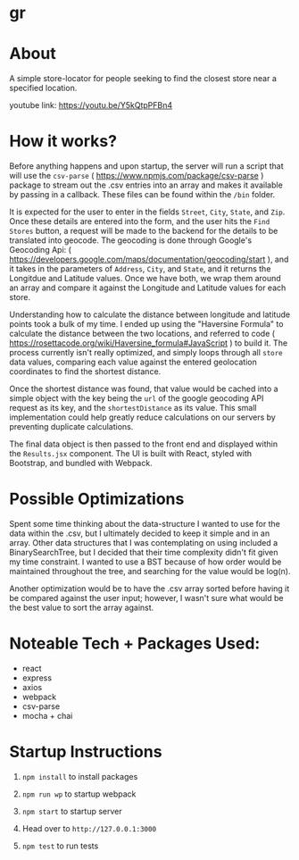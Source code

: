 # gr

# About
A simple store-locator for people seeking to find the closest store near a specified location.

youtube link: https://youtu.be/Y5kQtpPFBn4

# How it works?
Before anything happens and upon startup, the server will run a script that will use the `csv-parse` ( https://www.npmjs.com/package/csv-parse ) package to stream out the .csv entries into an array and makes it available by passing in a callback. These files can be found within the `/bin` folder. 

It is expected for the user to enter in the fields `Street`, `City`, `State`, and `Zip`. Once these details are entered into the form, and the user hits the `Find Stores` button, a request will be made to the backend for the details to be translated into geocode. The geocoding is done through Google's Geocoding Api: ( https://developers.google.com/maps/documentation/geocoding/start ), and it takes in the parameters of `Address`, `City`, and `State`, and it returns the Longitdue and Latitude values. Once we have both, we wrap them around an array and compare it against the Longitude and Latitude values for each store. 

Understanding how to calculate the distance between longitude and latitude points took a bulk of my time. I ended up using the "Haversine Formula" to calculate the distance between the two locations, and referred to code ( https://rosettacode.org/wiki/Haversine_formula#JavaScript ) to build it. The process currently isn't really optimized, and simply loops through all `store` data values, comparing each value against the entered geolocation coordinates to find the shortest distance.

Once the shortest distance was found, that value would be cached into a simple object with the key being the `url` of the google geocoding API request as its key, and the `shortestDistance` as its value. This small implementation could help greatly reduce calculations on our servers by preventing duplicate calculations. 

The final data object is then passed to the front end and displayed within the `Results.jsx` component. The UI is built with React, styled with Bootstrap, and bundled with Webpack.

# Possible Optimizations

Spent some time thinking about the data-structure I wanted to use for the data within the .csv, but I ultimately decided to keep it simple and in an array. Other data structures that I was contemplating on using included a BinarySearchTree, but I decided that their time complexity didn't fit given my time constraint. I wanted to use a BST because of how order would be maintained throughout the tree, and searching for the value would be log(n). 

Another optimization would be to have the .csv array sorted before having it be compared against the user input; however, I wasn't sure what would be the best value to sort the array against.


# Noteable Tech + Packages Used:

* react
* express
* axios
* webpack
* csv-parse
* mocha + chai

# Startup Instructions

1. `npm install` to install packages
2. `npm run wp`  to startup webpack
3. `npm start`   to startup server
4. Head over to `http://127.0.0.1:3000`

 5. `npm test` to run tests


